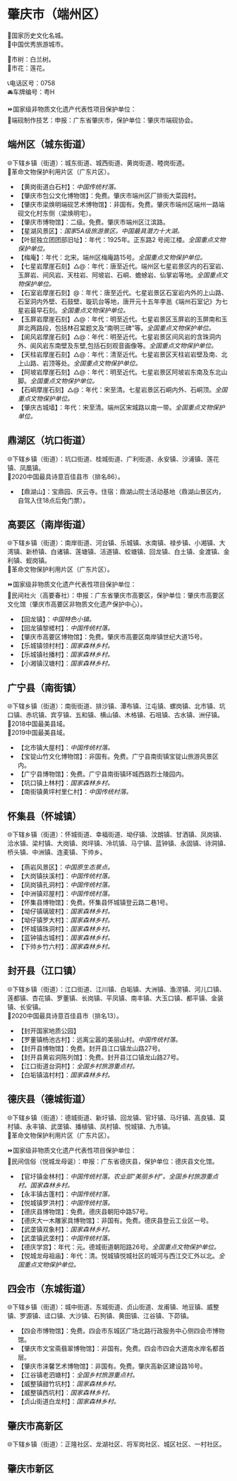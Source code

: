 # 肇庆市（端州区）  
🚩国家历史文化名城。  
🏅中国优秀旅游城市。  
  
🌳市树：白兰树。  
🌸市花：莲花。  
  
📞电话区号：0758  
🚘车牌编号：粤H  
  
⏩国家级非物质文化遗产代表性项目保护单位：  
🔸端砚制作技艺：申报：广东省肇庆市，保护单位：肇庆市端砚协会。    

## 端州区（城东街道）  
🌐下辖乡镇（街道）：城东街道、城西街道、黄岗街道、睦岗街道。  
🚩革命文物保护利用片区（广东片区）。  
  
* 【黄岗街道白石村】：*中国传统村落。*  
* 【肇庆市包公文化博物馆】：免费。肇庆市端州区厂排街大菜园村。  
* 【肇庆市梁焕明端砚艺术博物馆】：非国有。免费。肇庆市端州区端州一路端砚文化村东侧（梁焕明宅）。  
* 【肇庆市博物馆】：二级。免费。肇庆市端州区江滨路。  
* 【星湖风景区】：*国家5A级旅游景区。中国最具潜力十大湖。*  
* 【叶挺独立团团部旧址】：年代：1925年。正东路2 号阅江楼。*全国重点文物保护单位。*  
* 【梅庵】：年代：北宋。端州区梅庵路15号。*全国重点文物保护单位。*  
* 【七星岩摩崖石刻】△@：年代：唐至近代。端州区七星岩景区内的石室岩、玉屏岩、间风岩、天柱岩、阿坡岩、石峒、蟾蜍岩、仙掌岩等地。*全国重点文物保护单位。*  
* 【石室岩摩崖石刻】@：年代：唐至近代。七星岩景区石室岩内外的上山路、石室洞内外壁、石鼓壁、璇玑台等地，唐开元十五年李邕《端州石室记》为七星岩最早石刻。*全国重点文物保护单位。*  
* 【玉屏岩摩崖石刻】△@：年代：明至近代。七星岩景区玉屏岩的玉屏南和玉屏北两路段，包括林召棠题文及“南明三碑”等。*全国重点文物保护单位。*  
* 【阆风岩摩崖石刻】△@：年代：明至近代。七星岩景区间风岩的含珠洞内外、阆风岩东南壁及东壁,包括石刻观音画像等。*全国重点文物保护单位。*  
* 【天柱岩摩崖石刻】△@：年代：清至近代。七星岩景区天柱岩岩壁及南、北上山路、岩顶等处。*全国重点文物保护单位。*  
* 【阿坡岩摩崖石刻】△@：年代：明至近代。七星岩景区阿坡岩东南及东北山脚。*全国重点文物保护单位。*  
* 【石峒摩崖石刻】△@：年代：宋至清。七星岩景区石峒内外、石峒顶。*全国重点文物保护单位。*  
* 【肇庆古城墙】：年代：宋至清。端州区宋城路以南一带。*全国重点文物保护单位。*  

## 鼎湖区（坑口街道）  
🌐下辖乡镇（街道）：坑口街道、桂城街道、广利街道、永安镇、沙浦镇、莲花镇、凤凰镇。  
🏅2020中国最具诗意百佳县市（排名86）。  
  
* 【鼎湖山】：宝鼎园、庆云寺。住宿：鼎湖山院士活动基地（鼎湖山景区内，自驾入住18点后免门票）。  

## 高要区（南岸街道）  
🌐下辖乡镇（街道）：南岸街道、河台镇、乐城镇、水南镇、禄步镇、小湘镇、大湾镇、新桥镇、白诸镇、莲塘镇、活道镇、蛟塘镇、回龙镇、白土镇、金渡镇、金利镇、蚬岗镇。  
🚩革命文物保护利用片区（广东片区）。  
  
⏩国家级非物质文化遗产代表性项目保护单位：  
🔸民间社火（高要春社）：申报：广东省肇庆市高要区，保护单位：肇庆市高要区文化馆（肇庆市高要区非物质文化遗产保护中心）。    
  
* 【回龙镇】：*中国特色小镇。*  
* 【回龙镇黎槎村】：*中国传统村落。*  
* 【肇庆市高要区博物馆】：免费。肇庆市高要区南岸镇世纪大道15号。  
* 【乐城镇领村村】：*国家森林乡村。*  
* 【乐城镇社播村】：*国家森林乡村。*  
* 【小湘镇汉塘村】：*国家森林乡村。*  
  
## 广宁县（南街镇）  
🌐下辖乡镇（街道）：南街街道、排沙镇、潭布镇、江屯镇、螺岗镇、北市镇、坑口镇、赤坑镇、宾亨镇、五和镇、横山镇、木格镇、石咀镇、古水镇、洲仔镇。  
🏅2018中国最美县域。  
🏅2019中国最美县域。  
  
* 【北市镇大屋村】：*中国传统村落。*  
* 【宝锭山竹文化博物馆】：非国有。免费。广宁县南街镇宝锭山旅游风景区内。  
* 【广宁县博物馆】：免费。广宁县南街镇环城西路烈士陵园内。  
* 【坑口镇上林村】：*国家森林乡村。*  
* 【南街镇黄坪村里仁村】：*中国传统村落。*  
  
## 怀集县（怀城镇）  
🌐下辖乡镇（街道）：怀城街道、幸福街道、坳仔镇、汶朗镇、甘洒镇、凤岗镇、洽水镇、梁村镇、大岗镇、岗坪镇、冷坑镇、马宁镇、蓝钟镇、永固镇、诗洞镇、桥头镇、中洲镇、连麦镇、下帅乡。  
  
* 【燕岩风景区】：*中国原生态景点。*  
* 【大岗镇扶溪村】：*中国传统村落。*  
* 【凤岗镇孔洞村】：*中国传统村落。*  
* 【中洲镇邓屋村】：*中国传统村落。*  
* 【怀集县博物馆】：免费。怀集县怀城镇登云路二巷1号。  
* 【坳仔镇璃玻村】：*国家森林乡村。*  
* 【坳仔镇罗大村】：*国家森林乡村。*  
* 【怀城镇珠洞村】：*国家森林乡村。*  
* 【蓝钟镇古城村】：*国家森林乡村。*  
* 【下帅乡竹六村】：*国家森林乡村。*  

## 封开县（江口镇）  
🌐下辖乡镇（街道）：江口街道、江川镇、白垢镇、大洲镇、渔涝镇、河儿口镇、莲都镇、杏花镇、罗董镇、长岗镇、平凤镇、南丰镇、大玉口镇、都平镇、金装镇、长安镇。  
🏅2020中国最具诗意百佳县市（排名13）。  
  
* 【封开国家地质公园】  
* 【罗董镇杨池古村】：远离尘嚣的美丽山村。*中国传统村落。*  
* 【封开县博物馆】：免费。封开县江口镇龙山路27号。  
* 【封开县黄岩洞陈列馆】：免费。封开县江口镇龙山路27号。  
* 【江口街道台洞村】：*全国乡村旅游重点村。*  
* 【白垢镇湻村村】：*国家森林乡村。*  
  
## 德庆县（德城街道）  
🌐下辖乡镇（街道）：德城街道、新圩镇、回龙镇、官圩镇、马圩镇、高良镇、莫村镇、永丰镇、武垄镇、播植镇、凤村镇、悦城镇、九市镇。  
🚩革命文物保护利用片区（广东片区）。  
  
⏩国家级非物质文化遗产代表性项目保护单位：  
🔸民间信俗（悦城龙母诞）：申报：广东省德庆县，保护单位：德庆县文化馆。   
  
* 【官圩镇金林村】：*中国传统村落。农业部“美丽乡村”。全国乡村旅游重点村。国家森林乡村。*  
* 【永丰镇古蓬村】：*中国传统村落。*  
* 【悦城镇罗洪村】：*中国传统村落。*  
* 【德庆县博物馆】：免费。德庆县朝阳中路57号。  
* 【德庆大一木雕家具博物馆】：非国有。免费。德庆县登云工业区一号。  
* 【武垄镇双象村】：*国家森林乡村。*  
* 【武垄镇武垄村】：*中国传统村落。*  
* 【德庆学宫】：年代：元。德城街道朝阳路26号。*全国重点文物保护单位。*  
* 【悦城龙母祖庙】：年代：清。悦城镇悦城社区的城河与西江交汇外以北。*全国重点文物保护单位。*  

## 四会市（东城街道）  
🌐下辖乡镇（街道）：城中街道、东城街道、贞山街道、龙甫镇、地豆镇、威整镇、罗源镇、迳口镇、大沙镇、石狗镇、黄田镇、江谷镇、下茆镇。  
  
* 【四会市博物馆】：免费。四会市东城区广场北路行政服务中心侧四会市博物馆。  
* 【肇庆市文宝斋翡翠博物馆】：非国有。免费。四会市四会大道南水岸名都首层。  
* 【肇庆市涞馨艺术博物馆】：非国有。免费。肇庆高新区建设路16号。  
* 【江谷镇老泗塘村】：*全国乡村旅游重点村。*  
* 【威整镇甜竹坑村】：*国家森林乡村。*  
* 【威整镇西坑村】：*国家森林乡村。*  
* 【贞山街道白龙村】：*国家森林乡村。*  

## 肇庆市高新区  
🌐下辖乡镇（街道）：正隆社区、龙湖社区、将军岗社区、城区社区、一村社区。  

## 肇庆市新区